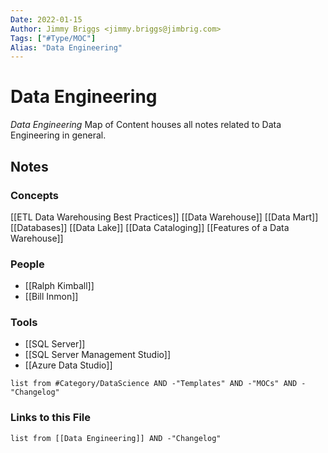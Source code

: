 ```yaml
---
Date: 2022-01-15
Author: Jimmy Briggs <jimmy.briggs@jimbrig.com>
Tags: ["#Type/MOC"]
Alias: "Data Engineering"
---
```


# Data Engineering

*Data Engineering* Map of Content houses all notes related to Data Engineering in general.

## Notes

### Concepts

[[ETL Data Warehousing Best Practices]]
[[Data Warehouse]]
[[Data Mart]]
[[Databases]]
[[Data Lake]]
[[Data Cataloging]]
[[Features of a Data Warehouse]]

### People

- [[Ralph Kimball]]
- [[Bill Inmon]]

### Tools

- [[SQL Server]]
- [[SQL Server Management Studio]]
- [[Azure Data Studio]]


```dataview
list from #Category/DataScience AND -"Templates" AND -"MOCs" AND -"Changelog"
```

### Links to this File

```dataview
list from [[Data Engineering]] AND -"Changelog"
```